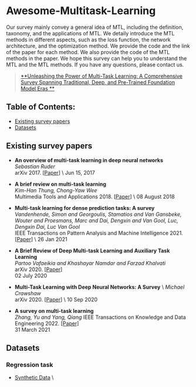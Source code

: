# Awesome-Multitask-Learning
<!-- This repository periodicly updates the the papers and resources of MTL. -->
Our survey mainly convey a general idea of MTL, including the definition, taxonomy, and the applications of MTL. We detaily introduce the MTL methods in different aspects, such as the loss function, the network architecture, and the optimization method. We provide the code and the link of the paper for each method. We also provide the code of the MTL methods in the paper. We hope this survey can help you to understand the MTL and the MTL methods. If you have any questions, please contact us.
> [**Unleashing the Power of Multi-Task Learning: A Comprehensive Survey Spanning Traditional, Deep, and Pre-Trained Foundation Model Eras **](https://arxiv.org/abs/2004.13379)


## Table of Contents:
- [Existing survey papers](#survey)
- [Datasets](#datasets)
<!-- - [Architectures](#architectures)
  - [Encoder-based](#encoder)
  - [Decoder-based](#decoder)
  - [Other](#otherarchitectures)
- [Neural Architecture Search](#nas)
- [Optimization strategies](#optimization)
- [Transfer learning](#transfer) -->

<a name="survey"></a>
## Existing survey papers
<!-- - <a name="vandenhende2020revisiting"></a> Vandenhende, S., Georgoulis, S., Van Gansbeke, W., Proesmans, M., Dai, D., & Van Gool, L. 
*[Multi-Task Learning for Dense Prediction Tasks: A Survey](https://ieeexplore.ieee.org/abstract/document/9336293)*,
T-PAMI, 2020. [[PyTorch](https://github.com/SimonVandenhende/Multi-Task-Learning-PyTorch)] -->
- **An overview of multi-task learning in deep neural networks** \
*Sebastian Ruder* \
arXiv 2017. [[Paper](https://arxiv.org/abs/1706.05098)] \ 
Jun 15, 2017

<!-- 
**Diffusion Models in Bioinformatics: A New Wave of Deep Learning Revolution in Action** \
*Zhiye Guo, Jian Liu, Yanli Wang, Mengrui Chen, Duolin Wang, Dong Xu, Jianlin Cheng* \
arXiv 2023. [[Paper](https://arxiv.org/abs/2302.10907)] \
13 Feb 2023 -->
- **A brief review on multi-task learning** \
*Kim-Han Thung, Chong-Yaw Wee* \
Multimedia Tools and Applications 2018. [[Paper](https://link.springer.com/article/10.1007/s11042-018-6463-x)] \ 
08 August 2018

- **Multi-task learning for dense prediction tasks: A survey** \
*Vandenhende, Simon and Georgoulis, Stamatios and Van Gansbeke, Wouter and Proesmans, Marc and Dai, Dengxin and Van Gool, Luc, Dengxin Dai, Luc Van Gool* \
IEEE Transactions on Pattern Analysis and Machine Intelligence 2021. [[Paper](https://ieeexplore.ieee.org/abstract/document/9336293)] \ 
26 Jan 2021

- **A Brief Review of Deep Multi-task Learning and Auxiliary Task Learning** \
*Partoo Vafaeikia and Khashayar Namdar and Farzad Khalvati* \
arXiv 2020. [[Paper](https://arxiv.org/abs/2007.01126)] \
02 July 2020

- **Multi-Task Learning with Deep Neural Networks: A Survey** \ 
*Michael Crawshaw* \
arXiv 2020. [[Paper](https://arxiv.org/abs/2009.09796)] \ 
10 Sep 2020

- **A survey on multi-task learning** \
*Zhang, Yu and Yang, Qiang*
IEEE Transactions on Knowledge and Data Engineering 2022. [[Paper]](https://ieeexplore.ieee.org/abstract/document/9392366) \
31 March 2021
<!-- - <a name = "ruder2017overview"></a> S. Ruder, “*[An overview of multi-task learning in deep neural networks](https://arxiv.org/abs/1706.05098),” arXiv preprint arXiv:1706.05098, 2017. -->
<!-- - <a name = "thung2018brief"></a> K.-H. Thung and C.-Y. Wee, “*[A brief review on multi-task learning](https://link.springer.com/article/10.1007/s11042-018-6463-x),” Multimedia Tools and Applications, vol. 77, no. 22, pp. 29705–29725, 2018. -->
<!-- - <a name = "vandenhende2021multi"></a>S. Vandenhende, S. Georgoulis, W. Van Gansbeke, M. Proesmans, D. Dai, and L. Van Gool, “*[Multi-task learning for dense prediction tasks: A survey](https://arxiv.org/abs/2004.13379),” IEEE transactions on pattern analysis and machine intelligence, 2021. -->
<!-- - <a name = "vafaeikia2020brief"></a> P. Vafaeikia, K. Namdar, and F. Khalvati, “*[A brief review of deep multi-task learning and auxiliary task learning](),” arXiv preprint arXiv:2007.01126, 2020. -->
<!-- - <a name = "crawshaw2020multi"></a> M. Crawshaw, “Multi-task learning with deep neural networks: A survey,” arXiv preprint arXiv:2009.09796, 2020. -->
<!-- - <a name = "zhang2021survey"></a> Y. Zhang and Q. Yang, “*[A survey on multi-task learning](https://ieeexplore.ieee.org/document/9392366),” IEEE Transactions on Knowledge and Data Engineering, 2021. -->

<a name="datasets"></a>

## Datasets

### Regression task

- [Synthetic Data]() \ 

